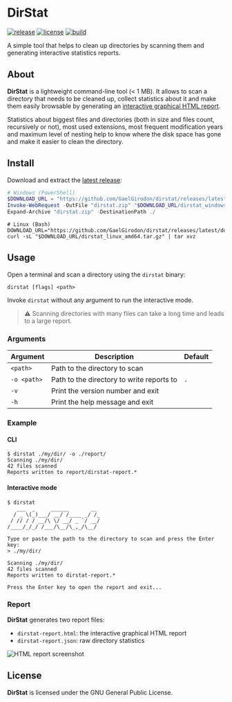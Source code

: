 # DirStat

[![release](https://img.shields.io/github/v/release/GaelGirodon/dirstat?style=flat-square)](https://github.com/GaelGirodon/dirstat/releases/latest)
[![license](https://img.shields.io/github/license/GaelGirodon/dirstat?color=blue&style=flat-square)](./LICENSE)
[![build](https://img.shields.io/github/actions/workflow/status/GaelGirodon/dirstat/build.yml?branch=main&style=flat-square)](https://github.com/GaelGirodon/dirstat/actions/workflows/build.yml)

A simple tool that helps to clean up directories by scanning them and generating interactive
statistics reports.

## About

**DirStat** is a lightweight command-line tool (< 1 MB). It allows to scan a directory that needs to
be cleaned up, collect statistics about it and make them easily browsable by generating an
[interactive graphical HTML report](#report).

Statistics about biggest files and directories (both in size and files count, recursively or not),
most used extensions, most frequent modification years and maximum level of nesting help to know
where the disk space has gone and make it easier to clean the directory.

## Install

Download and extract the [latest release](https://github.com/GaelGirodon/dirstat/releases):

```powershell
# Windows (PowerShell)
$DOWNLOAD_URL = "https://github.com/GaelGirodon/dirstat/releases/latest/download"
Invoke-WebRequest -OutFile "dirstat.zip" "$DOWNLOAD_URL/dirstat_windows_amd64.zip"
Expand-Archive "dirstat.zip" -DestinationPath ./
```

```shell
# Linux (Bash)
DOWNLOAD_URL="https://github.com/GaelGirodon/dirstat/releases/latest/download"
curl -sL "$DOWNLOAD_URL/dirstat_linux_amd64.tar.gz" | tar xvz
```

## Usage

Open a terminal and scan a directory using the `dirstat` binary:

```shell
dirstat [flags] <path>
```

Invoke `dirstat` without any argument to run the interactive mode.

> :warning: Scanning directories with many files can take a long time and leads to a large report.

### Arguments

| Argument    | Description                               | Default |
| ----------- | ----------------------------------------- | ------- |
| `<path>`    | Path to the directory to scan             |         |
| `-o <path>` | Path to the directory to write reports to | `.`     |
| `-v`        | Print the version number and exit         |         |
| `-h`        | Print the help message and exit           |         |

### Example

#### CLI

```shell
$ dirstat ./my/dir/ -o ./report/
Scanning ./my/dir/
42 files scanned
Reports written to report/dirstat-report.*
```

#### Interactive mode

```shell
$ dirstat
   ___  _     ______       __
  / _ \(_)___/ __/ /____ _/ /_
 / // / / __/\ \/ __/ _ `/ __/
/____/_/_/ /___/\__/\_,_/\__/

Type or paste the path to the directory to scan and press the Enter key:
> ./my/dir/

Scanning ./my/dir/
42 files scanned
Reports written to dirstat-report.*

Press the Enter key to open the report and exit...
```

### Report

**DirStat** generates two report files:

- `dirstat-report.html`: the interactive graphical HTML report
- `dirstat-report.json`: raw directory statistics

![HTML report screenshot](https://user-images.githubusercontent.com/10748287/195948827-cab2cab1-cb27-4b7b-849d-968f910b65f0.png)

## License

**DirStat** is licensed under the GNU General Public License.
